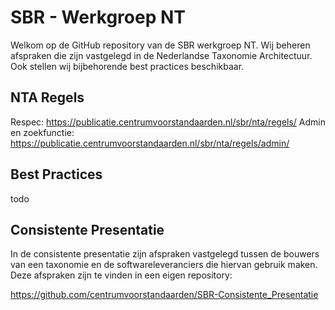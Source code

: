 # SBR - Werkgroep NT
Welkom op de GitHub repository van de SBR werkgroep NT. Wij beheren afspraken die zijn vastgelegd in de Nederlandse Taxonomie Architectuur. Ook stellen wij bijbehorende best practices beschikbaar.

## NTA Regels
Respec: https://publicatie.centrumvoorstandaarden.nl/sbr/nta/regels/
Admin en zoekfunctie: https://publicatie.centrumvoorstandaarden.nl/sbr/nta/regels/admin/

## Best Practices

todo


## Consistente Presentatie
In de consistente presentatie zijn afspraken vastgelegd tussen de bouwers van een taxonomie en de softwareleveranciers die hiervan gebruik maken. Deze afspraken zijn te vinden in een eigen repository:

https://github.com/centrumvoorstandaarden/SBR-Consistente_Presentatie

